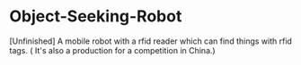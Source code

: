 # Object-Seeking-Robot
[Unfinished] A mobile robot with a rfid reader which can find things with rfid tags. ( It's also a production for a competition in China.)
